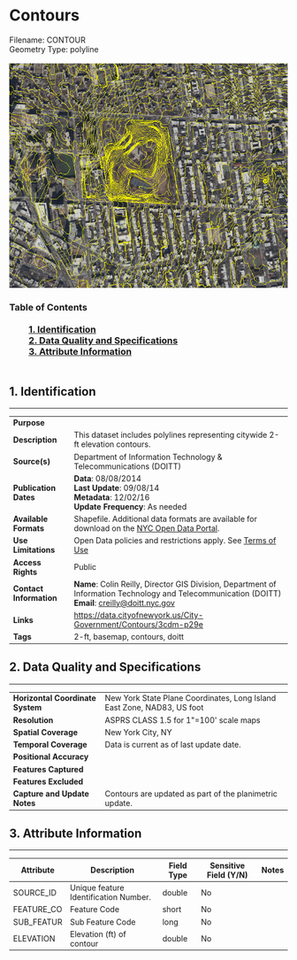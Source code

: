 # Contours
Filename: CONTOUR<br>Geometry Type: polyline<br><br>![image](https://github.com/CityOfNewYork/nyc-geo-metadata/blob/master/Images/Contours.PNG)

### Table of Contents<br><br>&nbsp;&nbsp;&nbsp;&nbsp;&nbsp;&nbsp;&nbsp;&nbsp;&nbsp;[**1. Identification**](#1-identification)<br>&nbsp;&nbsp;&nbsp;&nbsp;&nbsp;&nbsp;&nbsp;&nbsp;&nbsp;[**2. Data Quality and Specifications**](#2-data-quality-and-specifications)<br>&nbsp;&nbsp;&nbsp;&nbsp;&nbsp;&nbsp;&nbsp;&nbsp;&nbsp;[**3. Attribute Information**](#3-attribute-information)<br><br>
## 1. Identification
---------------------------------------------
|     |     |
| --- | --- |
**Purpose** |
**Description** |This dataset includes polylines representing citywide 2-ft elevation contours.
**Source(s)** |Department of Information Technology & Telecommunications (DOITT)
**Publication Dates** |**Data**: 08/08/2014<br>**Last Update**: 09/08/14<br>**Metadata**: 12/02/16<br>**Update Frequency**: As needed
**Available Formats** |Shapefile. Additional data formats are available for download on the [NYC Open Data Portal](https://data.cityofnewyork.us/City-Government/Contours/3cdm-p29e).
**Use Limitations** |Open Data policies and restrictions apply. See [Terms of Use](http://www.nyc.gov/html/data/terms.html)
**Access Rights** |Public
**Contact Information** |**Name**: Colin Reilly, Director GIS Division, Department of Information Technology and Telecommunication (DOITT)<br>**Email**: creilly@doitt.nyc.gov
**Links** |https://data.cityofnewyork.us/City-Government/Contours/3cdm-p29e
**Tags** |2-ft, basemap, contours, doitt
## 2. Data Quality and Specifications
---------------------------------------------
|     |     |
| --- | --- |
**Horizontal Coordinate System** |New York State Plane Coordinates, Long Island East Zone, NAD83, US foot
**Resolution** |ASPRS CLASS 1.5 for 1"=100' scale maps
**Spatial Coverage** |New York City, NY
**Temporal Coverage** |Data is current as of last update date.
**Positional Accuracy** |
**Features Captured** |
**Features Excluded** |
**Capture and Update Notes** |Contours are updated as part of the planimetric update. 
## 3. Attribute Information
---------------------------------------------
| Attribute | Description | Field Type | Sensitive Field (Y/N) | Notes| 
|------------ | ------------- | -------- | ----------- | ----------|
| SOURCE_ID | Unique feature Identification Number. | double | No
| FEATURE_CO | Feature Code | short | No
| SUB_FEATUR | Sub Feature Code | long | No
| ELEVATION | Elevation (ft) of contour | double | No
